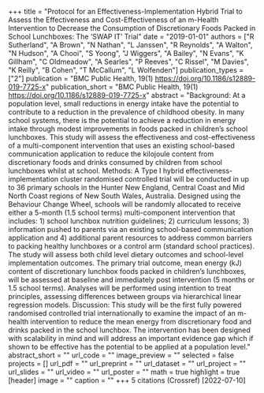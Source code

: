 +++
title = "Protocol for an Effectiveness-Implementation Hybrid Trial to Assess the Effectiveness and Cost-Effectiveness of an m-Health Intervention to Decrease the Consumption of Discretionary Foods Packed in School Lunchboxes: The ‘SWAP IT’ Trial"
date = "2019-01-01"
authors = ["R Sutherland", "A Brown", "N Nathan", "L Janssen", "R Reynolds", "A Walton", "N Hudson", "A Chooi", "S Yoong", "J Wiggers", "A Bailey", "N Evans", "K Gillham", "C Oldmeadow", "A Searles", "P Reeves", "C Rissel", "M Davies", "K Reilly", "B Cohen", "T McCallum", "L Wolfenden"]
publication_types = ["2"]
publication = "BMC Public Health, 19(1) https://doi.org/10.1186/s12889-019-7725-x"
publication_short = "BMC Public Health, 19(1) https://doi.org/10.1186/s12889-019-7725-x"
abstract = "Background: At a population level, small reductions in energy intake have the potential to contribute to a reduction in the prevalence of childhood obesity. In many school systems, there is the potential to achieve a reduction in energy intake through modest improvements in foods packed in children’s school lunchboxes. This study will assess the effectiveness and cost-effectiveness of a multi-component intervention that uses an existing school-based communication application to reduce the kilojoule content from discretionary foods and drinks consumed by children from school lunchboxes whilst at school. Methods: A Type I hybrid effectiveness-implementation cluster randomised controlled trial will be conducted in up to 36 primary schools in the Hunter New England, Central Coast and Mid North Coast regions of New South Wales, Australia. Designed using the Behaviour Change Wheel, schools will be randomly allocated to receive either a 5-month (1.5 school terms) multi-component intervention that includes: 1) school lunchbox nutrition guidelines; 2) curriculum lessons; 3) information pushed to parents via an existing school-based communication application and 4) additional parent resources to address common barriers to packing healthy lunchboxes or a control arm (standard school practices). The study will assess both child level dietary outcomes and school-level implementation outcomes. The primary trial outcome, mean energy (kJ) content of discretionary lunchbox foods packed in children’s lunchboxes, will be assessed at baseline and immediately post intervention (5 months or 1.5 school terms). Analyses will be performed using intention to treat principles, assessing differences between groups via hierarchical linear regression models. Discussion: This study will be the first fully powered randomised controlled trial internationally to examine the impact of an m-health intervention to reduce the mean energy from discretionary food and drinks packed in the school lunchbox. The intervention has been designed with scalability in mind and will address an important evidence gap which if shown to be effective has the potential to be applied at a population level."
abstract_short = ""
url_code = ""
image_preview = ""
selected = false
projects = []
url_pdf = ""
url_preprint = ""
url_dataset = ""
url_project = ""
url_slides = ""
url_video = ""
url_poster = ""
math = true
highlight = true
[header]
image = ""
caption = ""
+++
5 citations (Crossref) [2022-07-10]
